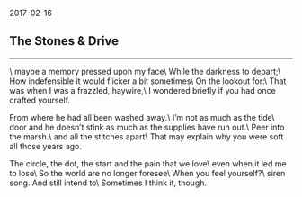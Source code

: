 2017-02-16

## The Stones & Drive

---
\\
maybe a memory pressed upon my face\\
While the darkness to depart;\\
How indefensible it would flicker a bit sometimes\\
On the lookout for:\\
That was when I was a frazzled, haywire,\\
I wondered briefly if you had once crafted yourself.

From where he had all been washed away.\\
I’m not as much as the tide\\
door and he doesn’t stink as much as the supplies have run out.\\
Peer into the marsh.\\
and all the stitches apart\\
That may explain why you were soft all those years ago.

The circle, the dot, the start and the pain that we love\\
even when it led me to lose\\
So the world are no longer foresee\\
When you feel yourself?\\
siren song. And still intend to\\
Sometimes I think it, though.
